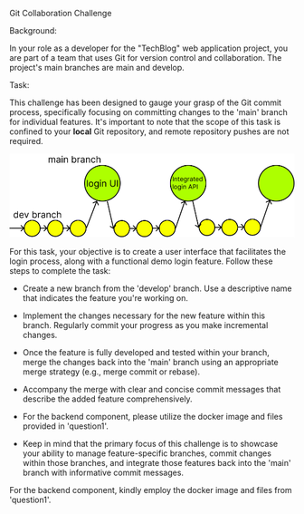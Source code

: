 
Git Collaboration Challenge

Background:

In your role as a developer for the "TechBlog" web application project, you are part of a team that uses Git for version control and collaboration. The project's main branches are main and develop.

Task:

This challenge has been designed to gauge your grasp of the Git commit process, specifically focusing on committing changes to the 'main' branch for individual features. It's important to note that the scope of this task is confined to your **local** Git repository, and remote repository pushes are not required.


![alt text](./demo.jpg)  

For this task, your objective is to create a user interface that facilitates the login process, along with a functional demo login feature. Follow these steps to complete the task:

- Create a new branch from the 'develop' branch. Use a descriptive name that indicates the feature you're working on.

- Implement the changes necessary for the new feature within this branch. Regularly commit your progress as you make incremental changes.

- Once the feature is fully developed and tested within your branch, merge the changes back into the 'main' branch using an appropriate merge strategy (e.g., merge commit or rebase).

- Accompany the merge with clear and concise commit messages that describe the added feature comprehensively.

- For the backend component, please utilize the docker image and files provided in 'question1'.

- Keep in mind that the primary focus of this challenge is to showcase your ability to manage feature-specific branches, commit changes within those branches, and integrate those features back into the 'main' branch with informative commit messages.

For the backend component, kindly employ the docker image and files from 'question1'.
